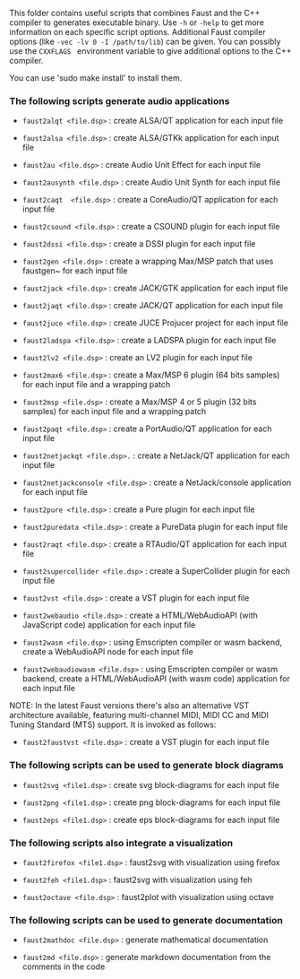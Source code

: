 

This folder contains useful scripts that combines Faust and the C++ compiler to generates executable binary. Use `-h` or  `-help` to get more information on each specific script options. Additional  Faust compiler options (like `-vec -lv 0 -I /path/to/lib`) can be given. You can possibly use the  `CXXFLAGS ` environment variable to give additional options to the C++ compiler.

You can use 'sudo make install' to install them. 

###  The following scripts generate audio applications

* `faust2alqt <file.dsp>` : create ALSA/QT application for each input file

* `faust2alsa <file.dsp>` : create ALSA/GTKk application for each input file

* `faust2au <file.dsp>` : create Audio Unit Effect for each input file

* `faust2ausynth <file.dsp>` : create Audio Unit Synth for each input file

* `faust2caqt  <file.dsp>` : create a CoreAudio/QT application for each input file

* `faust2csound <file.dsp>` : create a CSOUND plugin for each input file

* `faust2dssi <file.dsp>` : create a DSSI plugin for each input file

* `faust2gen <file.dsp>` : create a wrapping Max/MSP patch that uses faustgen~ for each input file

* `faust2jack <file.dsp>` : create JACK/GTK application for each input file

* `faust2jaqt <file.dsp>` : create JACK/QT application for each input file

* `faust2juce <file.dsp>` : create JUCE Projucer project for each input file

* `faust2ladspa <file.dsp>` : create a LADSPA plugin for each input file

* `faust2lv2 <file.dsp>` : create an LV2 plugin for each input file

* `faust2max6 <file.dsp>` : create a Max/MSP 6 plugin (64 bits samples) for each input file and a wrapping patch

* `faust2msp <file.dsp>` : create a Max/MSP 4 or 5 plugin (32 bits samples) for each input file and a wrapping patch

* `faust2paqt <file.dsp>` : create a PortAudio/QT application for each input file

* `faust2netjackqt <file.dsp>.` : create a NetJack/QT application for each input file

* `faust2netjackconsole <file.dsp>` : create a NetJack/console application for each input file

* `faust2pure <file.dsp>` : create a Pure plugin for each input file

* `faust2puredata <file.dsp>` : create a PureData plugin for each input file

* `faust2raqt <file.dsp>` : create a RTAudio/QT application for each input file

* `faust2supercollider <file.dsp>` : create a SuperCollider plugin for each input file

* `faust2vst <file.dsp>` : create a VST plugin for each input file

* `faust2webaudio <file.dsp>` : create a HTML/WebAudioAPI (with JavaScript code) application for each input file
  
* `faust2wasm <file.dsp>` : using Emscripten compiler or wasm backend, create a WebAudioAPI node for each input file

* `faust2webaudiowasm <file.dsp>` : using Emscripten compiler or wasm backend, create a HTML/WebAudioAPI (with wasm code) application for each input file


NOTE: In the latest Faust versions there's also an alternative VST architecture available, featuring multi-channel MIDI, MIDI CC and MIDI Tuning Standard (MTS) support. It is invoked as follows:

* `faust2faustvst <file.dsp>` : create a VST plugin for each input file


### The following scripts can be used to generate block diagrams

* `faust2svg <file1.dsp>` : create svg block-diagrams for each input file

* `faust2png <file1.dsp>` : create png block-diagrams for each input file

* `faust2eps <file1.dsp>` : create eps block-diagrams for each input file


### The following scripts also integrate a visualization

* `faust2firefox <file1.dsp>` : faust2svg with visualization using firefox

* `faust2feh <file1.dsp>` : faust2svg with visualization using feh

* `faust2octave <file.dsp>` : faust2plot with visualization using octave   


### The following scripts can be used to generate documentation

* `faust2mathdoc <file.dsp>` : generate mathematical documentation 

* `faust2md <file.dsp>` : generate markdown documentation from the comments in the code
